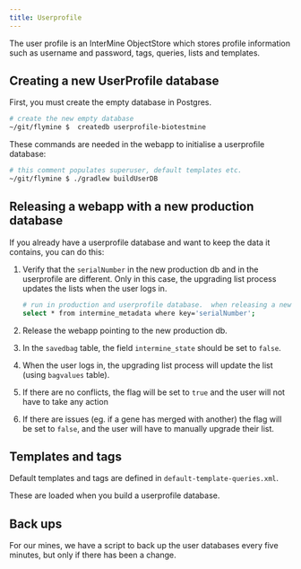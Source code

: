 ```yaml
---
title: Userprofile
---
```


The user profile is an InterMine ObjectStore which stores profile information such as username and password, tags, queries, lists and templates.

## Creating a new UserProfile database

First, you must create the empty database in Postgres.

```bash
# create the new empty database
~/git/flymine $  createdb userprofile-biotestmine
```

These commands are needed in the webapp to initialise a userprofile database:

```bash
# this comment populates superuser, default templates etc.
~/git/flymine $ ./gradlew buildUserDB
```

## Releasing a webapp with a new production database

If you already have a userprofile database and want to keep the data it contains, you can do this:

1. Verify that the `serialNumber` in the new production db and in the userprofile are different. Only in this case, the upgrading list process updates the lists when the user logs in.

   ```bash
   # run in production and userprofile database.  when releasing a new product
   select * from intermine_metadata where key='serialNumber';
   ```

2. Release the webapp pointing to the new production db.
3. In the `savedbag` table, the field `intermine_state` should be set to `false`.
4. When the user logs in, the upgrading list process will update the list \(using `bagvalues` table\).
5. If there are no conflicts, the flag will be set to `true` and the user will not have to take any action
6. If there are issues \(eg. if a gene has merged with another\) the flag will be set to `false`, and the user will have to manually upgrade their list.

## Templates and tags

Default templates and tags are defined in `default-template-queries.xml`.

These are loaded when you build a userprofile database.

## Back ups

For our mines, we have a script to back up the user databases every five minutes, but only if there has been a change.
